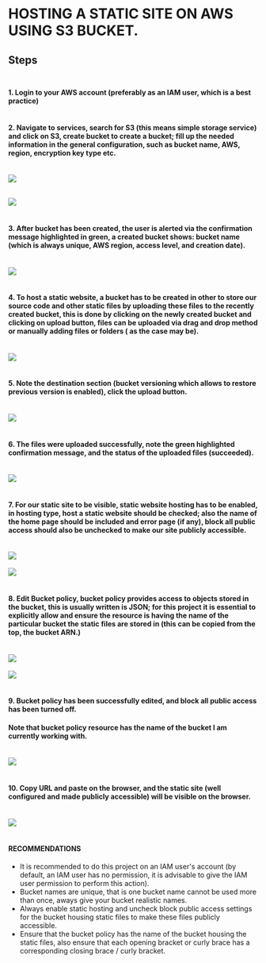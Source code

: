 #  HOSTING A STATIC SITE ON AWS USING S3 BUCKET.

## Steps <br/><br/>

#### 1. Login to your AWS account (preferably as an IAM user, which is a best practice) <br/><br/>

#### 2. Navigate to services, search for S3 (this means simple storage service) and click on S3, create bucket to create a bucket; fill up the needed information in the general configuration, such as bucket name, AWS, region, encryption key type etc. <br/><br/> 


![](bucket1.png) <br/><br/>

![](bucket2.png)<br/><br/>

#### 3. After bucket has been created, the user is alerted via the confirmation message highlighted in green, a created bucket shows: bucket name (which is always unique, AWS region, access level, and creation date).<br/><br/>
![](bucket3.png)<br/><br/>

#### 4. To host a static website, a bucket has to be created in other to store our source code and other static files by uploading these files to the recently created bucket, this is done by clicking on the newly created bucket and clicking on upload button, files can be uploaded via drag and drop method or manually adding files or folders ( as the case may be).<br/><br/>
![](bucket4.png)<br/><br/>

#### 5. Note the destination section (bucket versioning which allows to restore previous version is enabled), click the upload button.<br/><br/>
![](bucket5.png)<br/><br/>

#### 6. The files were uploaded successfully, note the green highlighted confirmation message, and the status of the uploaded files (succeeded).<br/><br/>
![](bucket6.png)<br/><br/>

#### 7. For our static site to be visible, static website hosting has to be enabled, in hosting type, host a static website should be checked; also the name of the home page should be included and error page (if any), block all public access should also be unchecked to make our site publicly accessible.<br/><br/>
![](bucket7.png)<br/><br/>
![](bucket8.png)<br/><br/>

#### 8. Edit Bucket policy, bucket policy provides access to objects stored in the bucket, this is usually written is JSON; for this project it is essential to explicitly allow and ensure the resource is having the name of the particular bucket the static files are stored in (this can be copied from the top, the bucket ARN.)<br/><br/>
![](bucket9.png)<br/><br/>
![](bucket10.png)<br/><br/>

#### 9. Bucket policy has been successfully edited, and block all public access has been turned off.
#### Note that bucket policy resource has the name of the bucket I am currently working with.<br/><br/>

![](bucket12.png)<br/><br/>

#### 10. Copy URL and paste on the browser, and the static site (well configured and made publicly accessible) will be visible on the browser.<br/><br/>
![](hostedstaticsite.png)<br/><br/>

#### RECOMMENDATIONS

- It is recommended to do this project on an IAM user's account (by default, an IAM user has no permission, it is advisable to give the IAM user permission to perform this action).
- Bucket names are unique, that is one bucket name cannot be used more than once, aways give your bucket realistic names.
- Always enable static hosting and uncheck block public access settings for the bucket housing static files to make these files publicly accessible.
- Ensure that the bucket policy has the name of the bucket housing the static files, also ensure that each opening bracket or curly brace has a corresponding closing brace / curly bracket.

